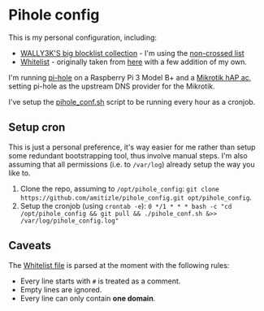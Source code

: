 # Pihole config

This is my personal configuration, including:

  * [WALLY3K'S big blocklist collection](https://firebog.net/) - I'm using the [non-crossed list](https://v.firebog.net/hosts/lists.php?type=nocross)
  * [Whitelist](https://github.com/ayysir/pihole_config/blob/master/whitelist_domains) - originally taken from [here](https://discourse.pi-hole.net/t/commonly-whitelisted-domains/212) with a few addition of my own.

I'm running [pi-hole](https://pi-hole.net/) on a Raspberry Pi 3 Model B+ and a [Mikrotik hAP ac](https://mikrotik.com/product/RB962UiGS-5HacT2HnT), setting pi-hole as the upstream DNS provider for the Mikrotik.

I've setup the [pihole_conf.sh](https://github.com/ayysir/pihole_config/blob/master/pihole_conf.sh) script to be running every hour as a cronjob.

## Setup cron

This is just a personal preference, it's way easier for me rather than setup some redundant bootstrapping tool, thus involve manual steps.
I'm also assuming that all permissions (i.e. to `/var/log`) already setup the way you like to.

  1. Clone the repo, assuming to `/opt/pihole_config`: `git clone https://github.com/amitizle/pihole_config.git opt/pihole_config`.
  2. Setup the cronjob (using `crontab -e`): `0 */1 * * * bash -c "cd /opt/pihole_config && git pull && ./pihole_conf.sh &>> /var/log/pihole_config.log"`

## Caveats

The [Whitelist file](https://github.com/ayysir/pihole_config/blob/master/whitelist_domains) is parsed at the moment with the following rules:

  * Every line starts with `#` is treated as a comment.
  * Empty lines are ignored.
  * Every line can only contain **one domain**.
